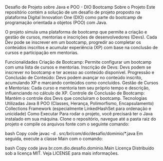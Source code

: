 Desafio de Projeto sobre Java e POO - DIO Bootcamp
Sobre o Projeto
Este repositório contém a solução de um desafio de projeto proposto na plataforma Digital Innovation One (DIO) como parte do bootcamp de programação orientada a objetos (POO) com Java.

O projeto simula uma plataforma de bootcamp que permite a criação e gestão de cursos, mentorias e inscrições de desenvolvedores (Devs). Cada Dev pode se inscrever em um bootcamp, progredir ao completar os conteúdos inscritos e acumular experiência (XP) com base na conclusão de cursos e participação em mentorias.

Funcionalidades
Criação de Bootcamp: Permite configurar um bootcamp com uma lista de cursos e mentorias.
Inscrição de Devs: Devs podem se inscrever no bootcamp e ter acesso ao conteúdo disponível.
Progressão e Conclusão de Conteúdo: Devs podem avançar no conteúdo inscrito, acumulando XP e marcando conteúdos como concluídos.
Gestão de Cursos e Mentorias: Cada curso e mentoria tem seu próprio tempo e descrição, influenciando no cálculo de XP.
Controle de Conclusão de Bootcamp: Mantém o controle dos Devs que concluíram o bootcamp.
Tecnologias Utilizadas
Java 8
POO (Classes, Herança, Polimorfismo, Encapsulamento)
Collections Framework (especialmente LinkedHashSet para ordenação e unicidade)
Como Executar
Para rodar o projeto, você precisará ter o Java instalado em sua máquina. Clone o repositório, navegue até a pasta raiz do projeto e compile os arquivos fonte com o seguinte comando:

bash
Copy code
javac -d . src/br/com/dio/desafio/dominio/*.java
Em seguida, execute a classe Main com o comando:

bash
Copy code
java br.com.dio.desafio.dominio.Main
Licença
Distribuído sob a licença MIT. Veja LICENSE para mais informações.
